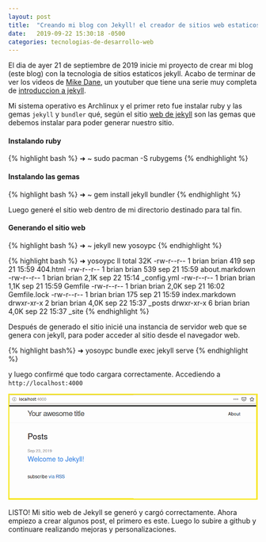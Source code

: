 ```yaml
---
layout: post
title:  "Creando mi blog con Jekyll! el creador de sitios web estaticos"
date:   2019-09-22 15:30:18 -0500
categories: tecnologias-de-desarrollo-web
---
```


El dia de ayer 21 de septiembre de 2019 inicie mi proyecto de crear mi blog (este blog) con la tecnologia de sitios estaticos jekyll. Acabo de terminar de ver los videos de [Mike Dane](https://www.youtube.com/channel/UCvmINlrza7JHB1zkIOuXEbw/), un youtuber que tiene una serie muy completa de [introduccion a jekyll](https://youtu.be/T1itpPvFWHI).

Mi sistema operativo es Archlinux y el primer reto fue instalar ruby y las gemas `jekyll` y `bundler` qué, según el sitio [web de jekyll](https://jekyllrb.com/) son las gemas que debemos instalar para poder generar nuestro sitio.


#### **Instalando ruby**
{% highlight bash %}
➜  ~ sudo pacman -S rubygems
{% endhighlight %}


#### **Instalando las gemas**
{% highlight bash %}
➜  ~ gem install jekyll bundler
{% endhighlight %}

Luego generé el sitio web dentro de mi directorio destinado para tal fin.

#### **Generando el sitio web**
{% highlight bash %}
➜  ~ jekyll new yosoypc
{% endhighlight %}

{% highlight bash %}
➜  yosoypc ll
total 32K
-rw-r--r-- 1 brian brian  419 sep 21 15:59 404.html
-rw-r--r-- 1 brian brian  539 sep 21 15:59 about.markdown
-rw-r--r-- 1 brian brian 2,1K sep 22 15:14 _config.yml
-rw-r--r-- 1 brian brian 1,1K sep 21 15:59 Gemfile
-rw-r--r-- 1 brian brian 2,0K sep 21 16:02 Gemfile.lock
-rw-r--r-- 1 brian brian  175 sep 21 15:59 index.markdown
drwxr-xr-x 2 brian brian 4,0K sep 22 15:37 _posts
drwxr-xr-x 6 brian brian 4,0K sep 22 15:37 _site
{% endhighlight %}

Después de generado el sitio inicié una instancia de servidor web que se genera con jekyll, para poder acceder al sitio desde el navegador web.

{% highlight bash%}
➜  yosoypc bundle exec jekyll serve
{% endhighlight %}

y luego confirmé que todo cargara correctamente. Accediendo a `http://localhost:4000`

![mi sitio web con jekyll](/assets/img/cargando-web-con-jekyll.png)

LISTO! Mi sitio web de Jekyll se generó y cargó correctamente. Ahora empiezo a crear algunos post, el primero es este. Luego lo subire a github y continuare realizando mejoras y personalizaciones. 